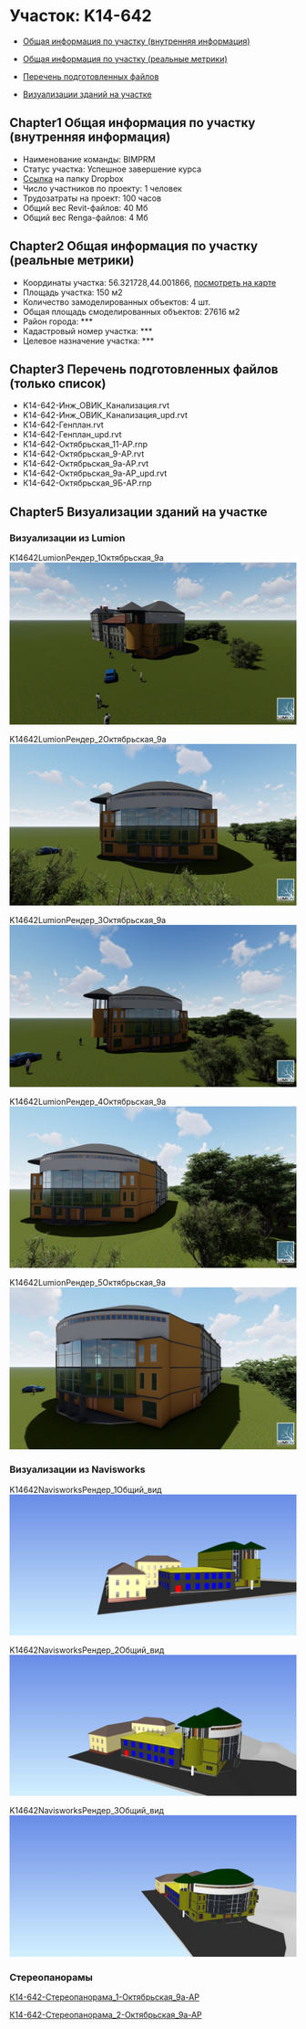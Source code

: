 # Участок: K14-642

* [Общая информация по участку (внутренняя информация)](#Chapter1)

* [Общая информация по участку (реальные метрики)](#Chapter2)

* [Перечень подготовленных файлов](#Chapter3)

* [Визуализации зданий на участке](#Chapter5)

## <a id="test">Chapter1</a> Общая информация по участку (внутренняя информация)
+ Наименование команды: BIMPRM
+ Статус участка: Успешное завершение курса
+ [Ссылка](https://www.dropbox.com/sh/wvvgv1nw1iqred9/AAAaeXsLIqY4mU6ohqz2hxYZa/K14_642?dl=0) на папку Dropbox
+ Число участников по проекту: 1 человек
+ Трудозатраты на проект: 100 часов
+ Общий вес Revit-файлов: 40 Мб
+ Общий вес Renga-файлов: 4 Мб
## <a id="test">Chapter2</a> Общая информация по участку (реальные метрики)
+ Координаты участка: 56.321728,44.001866, [посмотреть на карте]("yandex.ru/maps/47/nizhny-novgorod/?ll=56.321728%2C44.001866&z=19")
+ Площадь участка: 150 м2
+ Количество замоделированных объектов: 4 шт.
+ Общая площадь смоделированных объектов: 27616 м2
+ Район города: *** 
+ Кадастровый номер участка: *** 
+ Целевое назначение участка: *** 
## <a id="test">Chapter3</a> Перечень подготовленных файлов (только список)
+ K14-642-Инж_ОВИК_Канализация.rvt
+ K14-642-Инж_ОВИК_Канализация_upd.rvt
+ К14-642-Генплан.rvt
+ К14-642-Генплан_upd.rvt
+ К14-642-Октябрьская_11-АР.rnp
+ К14-642-Октябрьская_9-АР.rvt
+ К14-642-Октябрьская_9а-АР.rvt
+ К14-642-Октябрьская_9а-АР_upd.rvt
+ К14-642-Октябрьская_9Б-АР.rnp
## <a id="test">Chapter5</a> Визуализации зданий на участке
### Визуализации из Lumion
K14642LumionРендер_1Октябрьская_9а
![K14-642-Lumion-Рендер_1-Октябрьская_9а](/Images/K14_642/K14-642-Lumion-Рендер_1-Октябрьская_9а_Compressed.jpg)

K14642LumionРендер_2Октябрьская_9а
![K14-642-Lumion-Рендер_2-Октябрьская_9а](/Images/K14_642/K14-642-Lumion-Рендер_2-Октябрьская_9а_Compressed.jpg)

K14642LumionРендер_3Октябрьская_9а
![K14-642-Lumion-Рендер_3-Октябрьская_9а](/Images/K14_642/K14-642-Lumion-Рендер_3-Октябрьская_9а_Compressed.jpg)

K14642LumionРендер_4Октябрьская_9а
![K14-642-Lumion-Рендер_4-Октябрьская_9а](/Images/K14_642/K14-642-Lumion-Рендер_4-Октябрьская_9а_Compressed.jpg)

K14642LumionРендер_5Октябрьская_9а
![K14-642-Lumion-Рендер_5-Октябрьская_9а](/Images/K14_642/K14-642-Lumion-Рендер_5-Октябрьская_9а_Compressed.jpg)

### Визуализации из Navisworks
K14642NavisworksРендер_1Общий_вид
![K14-642-Navisworks-Рендер_1-Общий_вид](/Images/K14_642/K14-642-Navisworks-Рендер_1-Общий_вид_Compressed.jpg)

K14642NavisworksРендер_2Общий_вид
![K14-642-Navisworks-Рендер_2-Общий_вид](/Images/K14_642/K14-642-Navisworks-Рендер_2-Общий_вид_Compressed.jpg)

K14642NavisworksРендер_3Общий_вид
![K14-642-Navisworks-Рендер_3-Общий_вид](/Images/K14_642/K14-642-Navisworks-Рендер_3-Общий_вид_Compressed.jpg)

### Стереопанорамы
[К14-642-Стереопанорама_1-Октябрьская_9а-АР](https://pano.autodesk.com/pano.html?url=jpgs/8daa4591-7e01-4a00-adbf-22c671c176ec&version=2)

[К14-642-Стереопанорама_2-Октябрьская_9а-АР](https://pano.autodesk.com/pano.html?url=jpgs/f32497c0-a633-42da-9a07-c798639ac9a2&version=2)

